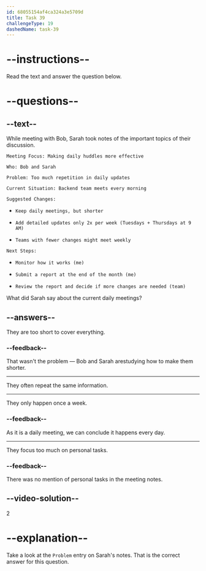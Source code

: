 ```yaml
---
id: 68055154af4ca324a3e5709d
title: Task 39
challengeType: 19
dashedName: task-39
---
```


<!-- READING -->

# --instructions--

Read the text and answer the question below.

# --questions--

## --text--

While meeting with Bob, Sarah took notes of the important topics of their discussion.

`Meeting Focus: Making daily huddles more effective`

`Who: Bob and Sarah`

`Problem: Too much repetition in daily updates`

`Current Situation: Backend team meets every morning`

`Suggested Changes:`

- `Keep daily meetings, but shorter`

- `Add detailed updates only 2x per week (Tuesdays + Thursdays at 9 AM)`

- `Teams with fewer changes might meet weekly`

`Next Steps:`

- `Monitor how it works (me)`

- `Submit a report at the end of the month (me)`

- `Review the report and decide if more changes are needed (team)`

What did Sarah say about the current daily meetings?

## --answers--

They are too short to cover everything.

### --feedback--

That wasn't the problem — Bob and Sarah arestudying how to make them shorter.

---

They often repeat the same information.

---

They only happen once a week.

### --feedback--

As it is a daily meeting, we can conclude it happens every day.

---

They focus too much on personal tasks.

### --feedback--

There was no mention of personal tasks in the meeting notes.

## --video-solution--

2

# --explanation--

Take a look at the `Problem` entry on Sarah's notes. That is the correct answer for this question.
